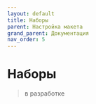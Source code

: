 ```yaml
---
layout: default
title: Наборы
parent: Настройка макета
grand_parent: Документация
nav_order: 5
--- 
```


# Наборы

> в разработке